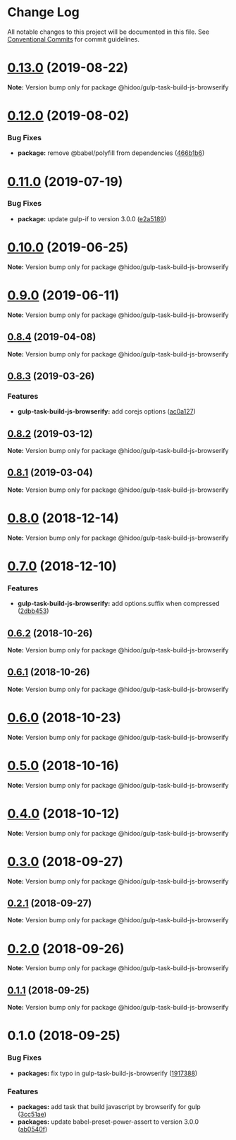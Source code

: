 # Change Log

All notable changes to this project will be documented in this file.
See [Conventional Commits](https://conventionalcommits.org) for commit guidelines.

# [0.13.0](https://github.com/hidoo/gulp-project/compare/v0.12.0...v0.13.0) (2019-08-22)

**Note:** Version bump only for package @hidoo/gulp-task-build-js-browserify





# [0.12.0](https://github.com/hidoo/gulp-project/compare/v0.11.0...v0.12.0) (2019-08-02)


### Bug Fixes

* **package:** remove @babel/polyfill from dependencies ([466b1b6](https://github.com/hidoo/gulp-project/commit/466b1b6))





# [0.11.0](https://github.com/hidoo/gulp-project/compare/v0.10.0...v0.11.0) (2019-07-19)


### Bug Fixes

* **package:** update gulp-if to version 3.0.0 ([e2a5189](https://github.com/hidoo/gulp-project/commit/e2a5189))





# [0.10.0](https://github.com/hidoo/gulp-project/compare/v0.9.0...v0.10.0) (2019-06-25)

**Note:** Version bump only for package @hidoo/gulp-task-build-js-browserify





# [0.9.0](https://github.com/hidoo/gulp-project/compare/v0.8.4...v0.9.0) (2019-06-11)

**Note:** Version bump only for package @hidoo/gulp-task-build-js-browserify





## [0.8.4](https://github.com/hidoo/gulp-project/compare/v0.8.3...v0.8.4) (2019-04-08)

**Note:** Version bump only for package @hidoo/gulp-task-build-js-browserify





## [0.8.3](https://github.com/hidoo/gulp-project/compare/v0.8.2...v0.8.3) (2019-03-26)


### Features

* **gulp-task-build-js-browserify:** add corejs options ([ac0a127](https://github.com/hidoo/gulp-project/commit/ac0a127))





## [0.8.2](https://github.com/hidoo/gulp-project/compare/v0.8.1...v0.8.2) (2019-03-12)

**Note:** Version bump only for package @hidoo/gulp-task-build-js-browserify





## [0.8.1](https://github.com/hidoo/gulp-project/compare/v0.8.0...v0.8.1) (2019-03-04)

**Note:** Version bump only for package @hidoo/gulp-task-build-js-browserify





# [0.8.0](https://github.com/hidoo/gulp-project/compare/v0.7.0...v0.8.0) (2018-12-14)

**Note:** Version bump only for package @hidoo/gulp-task-build-js-browserify





# [0.7.0](https://github.com/hidoo/gulp-project/compare/v0.6.2...v0.7.0) (2018-12-10)


### Features

* **gulp-task-build-js-browserify:** add options.suffix when compressed ([2dbb453](https://github.com/hidoo/gulp-project/commit/2dbb453))





## [0.6.2](https://github.com/hidoo/gulp-project/compare/v0.6.1...v0.6.2) (2018-10-26)

**Note:** Version bump only for package @hidoo/gulp-task-build-js-browserify





## [0.6.1](https://github.com/hidoo/gulp-project/compare/v0.6.0...v0.6.1) (2018-10-26)

**Note:** Version bump only for package @hidoo/gulp-task-build-js-browserify





# [0.6.0](https://github.com/hidoo/gulp-project/compare/v0.5.0...v0.6.0) (2018-10-23)

**Note:** Version bump only for package @hidoo/gulp-task-build-js-browserify





# [0.5.0](https://github.com/hidoo/gulp-project/compare/v0.4.0...v0.5.0) (2018-10-16)

**Note:** Version bump only for package @hidoo/gulp-task-build-js-browserify





# [0.4.0](https://github.com/hidoo/gulp-project/compare/v0.3.0...v0.4.0) (2018-10-12)

**Note:** Version bump only for package @hidoo/gulp-task-build-js-browserify





<a name="0.3.0"></a>
# [0.3.0](https://github.com/hidoo/gulp-project/compare/v0.2.1...v0.3.0) (2018-09-27)

**Note:** Version bump only for package @hidoo/gulp-task-build-js-browserify





<a name="0.2.1"></a>
## [0.2.1](https://github.com/hidoo/gulp-project/compare/v0.2.0...v0.2.1) (2018-09-27)

**Note:** Version bump only for package @hidoo/gulp-task-build-js-browserify





<a name="0.2.0"></a>
# [0.2.0](https://github.com/hidoo/gulp-project/compare/v0.1.1...v0.2.0) (2018-09-26)

**Note:** Version bump only for package @hidoo/gulp-task-build-js-browserify





<a name="0.1.1"></a>
## [0.1.1](https://github.com/hidoo/gulp-project/compare/v0.1.0...v0.1.1) (2018-09-25)

**Note:** Version bump only for package @hidoo/gulp-task-build-js-browserify





<a name="0.1.0"></a>
# 0.1.0 (2018-09-25)


### Bug Fixes

* **packages:** fix typo in gulp-task-build-js-browserify ([1917388](https://github.com/hidoo/gulp-project/commit/1917388))


### Features

* **packages:** add task that build javascript by browserify for gulp ([3cc51ae](https://github.com/hidoo/gulp-project/commit/3cc51ae))
* **packages:** update babel-preset-power-assert to version 3.0.0 ([ab0540f](https://github.com/hidoo/gulp-project/commit/ab0540f))
